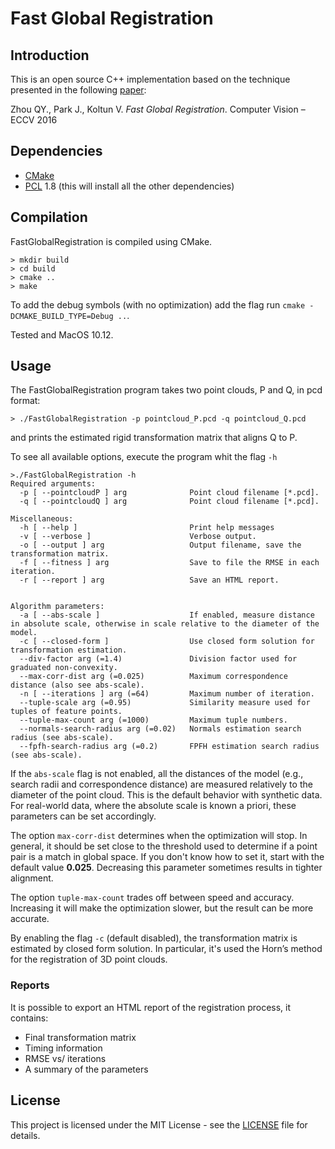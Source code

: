 # Fast Global Registration

## Introduction

This is an open source C++ implementation based on the technique presented in the following [paper](https://doi.org/10.1007/978-3-319-46475-6_47):

Zhou QY., Park J., Koltun V. *Fast Global Registration*. Computer Vision – ECCV 2016

## Dependencies
* [CMake](https://cmake.org/)
* [PCL](http://pointclouds.org) 1.8 (this will install all the other dependencies)


## Compilation

FastGlobalRegistration is compiled using CMake. 

```
> mkdir build
> cd build
> cmake ..
> make
```

To add the debug symbols (with no optimization) add the flag run `cmake -DCMAKE_BUILD_TYPE=Debug ..`.

Tested and MacOS 10.12.


## Usage

The FastGlobalRegistration program takes two point clouds, P and Q, in pcd format:

```
> ./FastGlobalRegistration -p pointcloud_P.pcd -q pointcloud_Q.pcd
```

and prints the estimated rigid transformation matrix that aligns Q to P.

To see all available options, execute the program whit the flag `-h` 

```
>./FastGlobalRegistration -h
Required arguments:
  -p [ --pointcloudP ] arg              Point cloud filename [*.pcd].
  -q [ --pointcloudQ ] arg              Point cloud filename [*.pcd].

Miscellaneous:
  -h [ --help ]                         Print help messages
  -v [ --verbose ]                      Verbose output.
  -o [ --output ] arg                   Output filename, save the transformation matrix.
  -f [ --fitness ] arg                  Save to file the RMSE in each iteration.
  -r [ --report ] arg                   Save an HTML report.


Algorithm parameters:
  -a [ --abs-scale ]                    If enabled, measure distance in absolute scale, otherwise in scale relative to the diameter of the model.
  -c [ --closed-form ]                  Use closed form solution for transformation estimation.
  --div-factor arg (=1.4)               Division factor used for graduated non-convexity.
  --max-corr-dist arg (=0.025)          Maximum correspondence distance (also see abs-scale).
  -n [ --iterations ] arg (=64)         Maximum number of iteration.
  --tuple-scale arg (=0.95)             Similarity measure used for tuples of feature points.
  --tuple-max-count arg (=1000)         Maximum tuple numbers.
  --normals-search-radius arg (=0.02)   Normals estimation search radius (see abs-scale).
  --fpfh-search-radius arg (=0.2)       FPFH estimation search radius (see abs-scale).
```

If the `abs-scale` flag is not enabled, all the distances of the model (e.g., search radii and correspondence distance) are measured relatively to the diameter of the point cloud. This is the default behavior with synthetic data. For real-world data, where the absolute scale is known a priori, these parameters can be set accordingly.

The option `max-corr-dist` determines when the optimization will stop. In general, it should be set close to the threshold used to determine if a point pair is a match in global space. If you don't know how to set it, start with the default value **0.025**. Decreasing this parameter sometimes results in tighter alignment.

The option `tuple-max-count` trades off between speed and accuracy. Increasing it will make the optimization slower, but the result can be more accurate.

By enabling the flag `-c` (default disabled), the transformation matrix is estimated by closed form solution. In particular, it's used the Horn’s method for the registration of 3D point clouds.

### Reports
It is possible to export an HTML report of the registration process, it contains:

* Final transformation matrix
* Timing information
* RMSE vs/ iterations
* A summary of the parameters 

## License

This project is licensed under the MIT License - see the [LICENSE](LICENSE.md) file for details.

